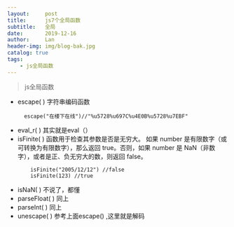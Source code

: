 ```yaml
---
layout:     post
title:      js7个全局函数
subtitle:   全局
date:       2019-12-16
author:     Lan
header-img: img/blog-bak.jpg
catalog: true
tags:
    - js全局函数
---
```

>js全局函数


- escape( )
  字符串编码函数
  ```
    escape("在楼下在线")//"%u5728%u697C%u4E0B%u5728%u7EBF"
  ```
- eval_r( )
    其实就是eval（）
- isFinite( )
    函数用于检查其参数是否是无穷大。
    如果 number 是有限数字（或可转换为有限数字），那么返回 true。否则，如果 number 是 NaN（非数字），或者是正、负无穷大的数，则返回 false。
    ```
        isFinite("2005/12/12") //false
        isFinite(123) //true
    ```
- isNaN( )
    不说了，都懂
- parseFloat( )
    同上
- parseInt( )
    同上
- unescape( )
    参考上面escape() ,这里就是解码